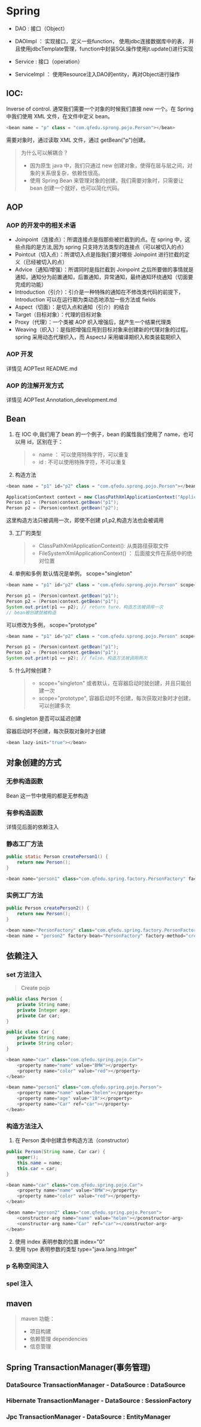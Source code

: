 # Spring
- DAO : 接口（Object）
- DAOImpl ： 实现接口，定义一些function， 使用jdbc连接数据库中的表， 并且使用jdbcTemplate管理，function中封装SQL操作使用jt.update()进行实现

- Service : 接口（operation）
- ServiceImpl ： 使用Resource注入DAO的entity，再对Object进行操作
## IOC:

Inverse of control. 通常我们需要一个对象的时候我们直接 new 一个。在 Spring 中我们使用 XML 文件，在文件中定义 bean。

```JavaScript
<bean name = "p" class = "com.qfedu.sprong.pojo.Person"></bean>
```

需要对象时，通过读取 XML 文件，通过 getBean("p")创建。

> 为什么可以解耦合？
>
> - 因为原生 java 中，我们只通过 new 创建对象，使得在层与层之间，对象的关系很复杂，依赖性很高。
> - 使用 Spring Bean 来管理对象的创建，我们需要对象时，只需要让 bean 创建一个就好，也可以简化代码。

## AOP

### AOP 的开发中的相关术语

- Joinpoint（连接点）：所谓连接点是指那些被拦截到的点。在 spring 中，这些点指的是方法,因为 spring 只支持方法类型的连接点（可以被切入的点）
- Pointcut（切入点）：所谓切入点是指我们要对哪些 Joinpoint 进行拦截的定义（已经被切入的点）
- Advice（通知/增强）：所谓同时是指拦截到 Joinpoint 之后所要做的事情就是通知，通知分为前置通知，后置通知，异常通知，最终通知环绕通知（切面要完成的功能）
- Introduction（引介）：引介是一种特殊的通知在不修改类代码的前提下，Introduction 可以在运行期为类动态地添加一些方法或 fields
- Aspect（切面）：是切入点和通知（引介）的结合
- Target（目标对象）：代理的目标对象
- Proxy（代理）：一个类被 AOP 织入增强后，就产生一个结果代理类
- Weaving（织入）：是指把增强应用到目标对象来创建新的代理对象的过程。spring 采用动态代理织入，而 AspectJ 采用编译期织入和类装载期织入

### AOP 开发

详情见 AOPTest README.md

### AOP 的注解开发方式

详情见 AOPTest Annotation_development.md

## Bean

1. 在 IOC 中,我们用了 bean 的一个例子，bean 的属性我们使用了 name，也可以用 id，区别在于：

   > - name ： 可以使用特殊字符，可以重复
   > - id : 不可以使用特殊字符，不可以重复

2. 构造方法

```JavaScript
<bean name = "p1" id="p2" class = "com.qfedu.sprong.pojo.Person"></bean>
```

```java
ApplicationContext context = new ClassPathXmlApplicationContext("ApplicationContext.xml");
Person p1 = (Person)context.getBean("p1");
Person p2 = (Person)context.getBean("p2");
```

这里构造方法只被调用一次，即使不创建 p1,p2,构造方法也会被调用

3. 工厂的类型

   > - ClassPathXmlApplicationContext(): 从类路径获取文件
   > - FileSystemXmlApplicationContext() ： 后面接文件在系统中的绝对位置

4. 单例和多例
   默认情况是单例， scope="singleton"

```JavaScript
<bean name = "p1" id="p2" class = "com.qfedu.sprong.pojo.Person" scope="singleton"></bean>
```

```java
Person p1 = (Person)context.getBean("p1");
Person p2 = (Person)context.getBean("p1");
System.out.print(p1 == p2); // return ture，构造方法被调用一次
// bean被创建就被构造
```

可以修改为多例， scope="prototype"

```JavaScript
<bean name = "p1" id="p2" class = "com.qfedu.sprong.pojo.Person" scope="prototype"></bean>
```

```java
Person p1 = (Person)context.getBean("p1");
Person p2 = (Person)context.getBean("p1");
System.out.print(p1 == p2); // false，构造方法被调用两次
```

5. 什么时候创建？

   > - scope="singleton" 或者默认，在容器启动时就创建，并且只能创建一次
   > - scope="prototype", 容器启动时不创建，每次获取对象时才创建，可以创建多次

6. singleton 是否可以延迟创建

容器启动时不创建，每次获取对象时才创建

```javaScript
<bean lazy-init="true"></bean>
```

## 对象创建的方式

### 无参构造函数

Bean 这一节中使用的都是无参构造

### 有参构造函数

详情见后面的依赖注入

### 静态工厂方法

```java
public static Person createPerson1() {
    return new Person();
}
```

```javaScript
<bean name="person1" class="com.qfedu.spring.factory.PersonFactory" factory-method="createPerson1"></bean>
```

### 实例工厂方法

```java
public Person createPerson2() {
    return new Person();
}
```

```javaScript
<bean name="PersonFactory" class="com.qfedu.spring.factory.PersonFactory"></bean>
<bean name = "person2" factory-bean="PersonFactory" factory-method="createPerson2"></bean>
```

## 依赖注入

### set 方法注入

> Create pojo

```java
public class Person {
    private String name;
    private Integer age;
    private Car car;
}
```

```java
public class Car {
    private String name;
    private String color;
}
```

```JavaScript
<bean name="car" class="com.qfedu.spring.pojo.Car">
    <property name="name" value="BMW"></property>
    <property name="color" value="red"></property>
</bean>

<bean name="person1" class="com.qfedu.spring.pojo.Person">
    <property name="name" value="helen"></property>
    <property name="age" value="18"></property>
    <property name="Car" ref="car"></property>
</bean>

```

### 构造方法注入

1. 在 Person 类中创建含参构造方法（constructor）

```java
public Person(String name, Car car) {
    super();
    this.name = name;
    this.car = car;
}
```

```javaScript
<bean name="car" class="com.qfedu.spring.pojo.Car">
    <property name="name" value="BMW"></property>
    <property name="color" value="red"></property>
</bean>

<bean name="person2" class="com.qfedu.spring.pojo.Person">
    <constructor-arg name="name" value="helen"></pconstructor-arg>
    <constructor-arg name="Car" ref="car"></constructor-arg>
</bean>
```

2. 使用 index 表明参数的位置
   index="0"
3. 使用 type 表明参数的类型
   type="java.lang.Intrger"

### p 名称空间注入

### spel 注入

## maven
> maven 功能：
> - 项目构建
> - 依赖管理 dependencies
> - 信息管理

## Spring TransactionManager(事务管理)
### DataSource TransactionManager - DataSource : DataSource
### Hibernate TransactionManager - DataSource : SessionFactory
### Jpc TransactionManager - DataSource : EntityManager